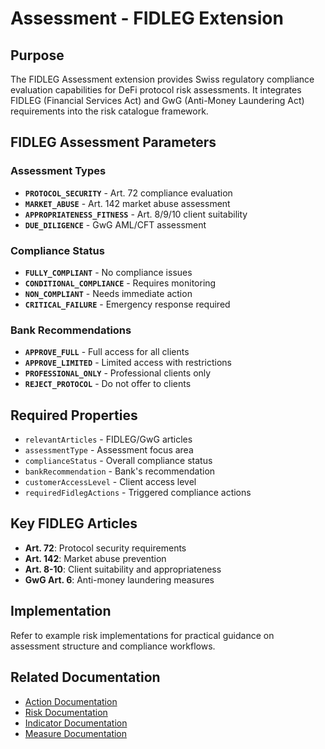 #  Assessment - FIDLEG Extension

##  Purpose

The FIDLEG Assessment extension provides Swiss regulatory compliance evaluation capabilities for DeFi protocol risk assessments. It integrates FIDLEG (Financial Services Act) and GwG (Anti-Money Laundering Act) requirements into the risk catalogue framework.

##  FIDLEG Assessment Parameters

### Assessment Types
- **`PROTOCOL_SECURITY`** - Art. 72 compliance evaluation
- **`MARKET_ABUSE`** - Art. 142 market abuse assessment
- **`APPROPRIATENESS_FITNESS`** - Art. 8/9/10 client suitability
- **`DUE_DILIGENCE`** - GwG AML/CFT assessment

### Compliance Status
- **`FULLY_COMPLIANT`** - No compliance issues
- **`CONDITIONAL_COMPLIANCE`** - Requires monitoring
- **`NON_COMPLIANT`** - Needs immediate action
- **`CRITICAL_FAILURE`** - Emergency response required

### Bank Recommendations
- **`APPROVE_FULL`** - Full access for all clients
- **`APPROVE_LIMITED`** - Limited access with restrictions
- **`PROFESSIONAL_ONLY`** - Professional clients only
- **`REJECT_PROTOCOL`** - Do not offer to clients


##  Required Properties

- `relevantArticles` - FIDLEG/GwG articles
- `assessmentType` - Assessment focus area
- `complianceStatus` - Overall compliance status
- `bankRecommendation` - Bank's recommendation
- `customerAccessLevel` - Client access level
- `requiredFidlegActions` - Triggered compliance actions

##  Key FIDLEG Articles

- **Art. 72**: Protocol security requirements
- **Art. 142**: Market abuse prevention
- **Art. 8-10**: Client suitability and appropriateness
- **GwG Art. 6**: Anti-money laundering measures

##  Implementation

Refer to example risk implementations for practical guidance on assessment structure and compliance workflows.

<!-- HIDDEN -->

##  Related Documentation

- [Action Documentation](./action.fidleg.md)
- [Risk Documentation](./risk.fidleg.md)
- [Indicator Documentation](./indicator.fidleg.md)
- [Measure Documentation](./measure.fidleg.md)

<!-- /HIDDEN -->